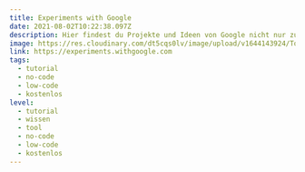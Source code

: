 ```yaml
---
title: Experiments with Google
date: 2021-08-02T10:22:38.097Z
description: Hier findest du Projekte und Ideen von Google nicht nur zum Thema AI.
image: https://res.cloudinary.com/dt5cqs0lv/image/upload/v1644143924/Tools/Wissen/Screenshot_2021-08-02_at_12-11-48_Experiments_with_Google_kmxhpo_qho84w.jpg
link: https://experiments.withgoogle.com
tags:
  - tutorial
  - no-code
  - low-code
  - kostenlos
level:
  - tutorial
  - wissen
  - tool
  - no-code
  - low-code
  - kostenlos
---
```

